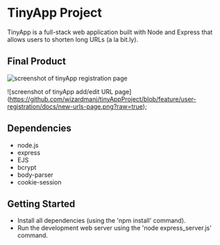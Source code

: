 # TinyApp Project

TinyApp is a full-stack web application built with Node and Express that allows users to shorten long URLs (a la bit.ly).

## Final Product

![screenshot of tinyApp registration page](https://github.com/wizardmanj/tinyAppProject/blob/feature/user-registration/docs/register-for-tinyApp.png?raw=true)


![screenshot of tinyApp add/edit URL page]
(https://github.com/wizardmanj/tinyAppProject/blob/feature/user-registration/docs/new-urls-page.png?raw=true);

## Dependencies

- node.js
- express
- EJS
- bcrypt
- body-parser
- cookie-session

## Getting Started

- Install all dependencies (using the 'npm install' command).
- Run the development web server using the 'node express_server.js' command. 